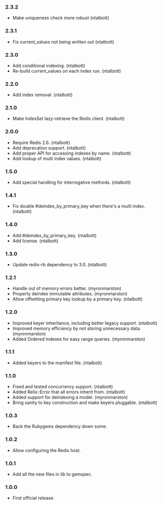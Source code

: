 ### 2.3.2

* Make uniqueness check more robust (ntalbott)

### 2.3.1

* Fix current_values not being written out (ntalbott)

### 2.3.0

* Add conditional indexing. (ntalbott)
* Re-build current_values on each index run. (ntalbott)

### 2.2.0

* Add index removal. (ntalbott)

### 2.1.0

* Make IndexSet lazy-retrieve the Redis client. (ntalbott)

### 2.0.0

* Require Redis 2.6. (ntalbott)
* Add deprecation support. (ntalbott)
* Add proper API for accessing indexes by name. (ntalbott)
* Add lookup of multi index values. (ntalbott)

### 1.5.0

* Add special handling for interrogative methods. (ntalbott)

### 1.4.1

* Fix double #deindex_by_primary_key when there's a multi index. (ntalbott)

### 1.4.0

* Add #deindex_by_primary_key. (ntalbott)
* Add license. (ntalbott)

### 1.3.0

* Update redis-rb dependency to 3.0. (ntalbott)

### 1.2.1

* Handle out of memory errors better. (myronmarston)
* Property deindex immutable attributes. (myronmarston)
* Allow offsetting primary key lookup by a primary key. (ntalbott)

### 1.2.0

* Improved keyer inheritance, including better legacy
  support. (ntalbott)
* Improved memory efficiency by not storing unnecessary
  data. (myronmarston)
* Added Ordered Indexes for easy range queries. (myronmarston)

### 1.1.1

* Added keyers to the manifest file. (ntalbott)

### 1.1.0

* Fixed and tested concurrency support. (ntalbott)
* Added Relix::Error that all errors inherit from. (ntalbott)
* Added support for deindexing a model. (myronmarston)
* Bring sanity to key construction and make keyers pluggable. (ntalbott)

### 1.0.3

* Back the Rubygems dependency down some.

### 1.0.2

* Allow configuring the Redis host.

### 1.0.1

* Add all the new files in lib to gemspec.

### 1.0.0

* First official release.
